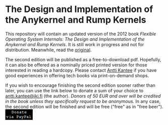 The Design and Implementation of the Anykernel and Rump Kernels
===============================================================

This repository will contain an updated version of the 2012 book _Flexible
Operating System Internals: The Design and Implementation of the Anykernel
and Rump Kernels_.  It is still work in progress and not for distribution.
Meanwhile, read the [original](http://lib.tkk.fi/Diss/2012/isbn9789526049175/isbn9789526049175.pdf).

The second edition will be published as a free-to-download pdf.
Hopefully, it can also be offered as a nominally priced printed
version for those interested in reading a hardcopy.  Please contact
[Antti Kantee](pooka@rumpkernel.org) if you have good experiences in
offering tech books via print-on-demand shops.

If you wish to encourage finishing the second edition sooner rather
than later, you can use the link below to donate a sum of your choice
to antti.kantee@iki.fi (the author).  _Donors of 50 EUR and over will be
credited in the book unless they specifically request to be anonymous._
In any case, the second edition will be finished and will be free ("free"
as in "free beer").
<br>
[![Donate via PayPal](donate.png)](https://www.paypal.com/cgi-bin/webscr?cmd=_donations&business=X3ZJN3WJCTD78&lc=FI&item_number=rumpkernel_bluebookv2&currency_code=EUR)

